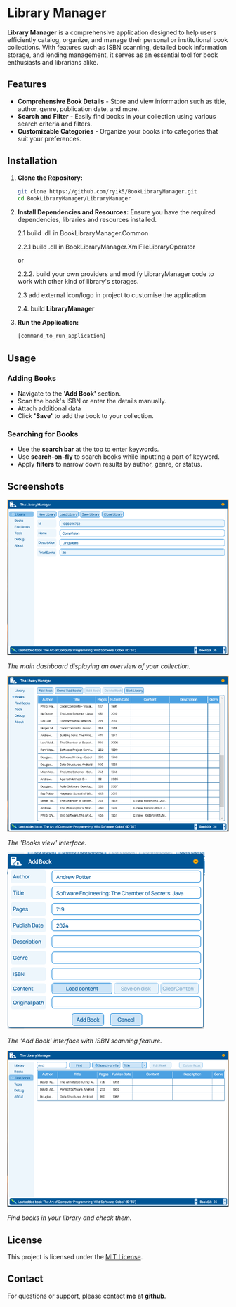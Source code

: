 # Library Manager

**Library Manager** is a comprehensive application designed to help users efficiently catalog, organize, and manage their personal or institutional book collections. With features such as ISBN scanning, detailed book information storage, and lending management, it serves as an essential tool for book enthusiasts and librarians alike.

## Features

- **Comprehensive Book Details** - Store and view information such as title, author, genre, publication date, and more.
- **Search and Filter** - Easily find books in your collection using various search criteria and filters.
- **Customizable Categories** - Organize your books into categories that suit your preferences.

## Installation

1. **Clone the Repository:**
   ```sh
   git clone https://github.com/ryik5/BookLibraryManager.git
   cd BookLibraryManager/LibraryManager
   ```

2. **Install Dependencies and Resources:**
   Ensure you have the required dependencies, libraries and resources installed.
   
   2.1 build .dll in BookLibraryManager.Common 
   
   2.2.1 build .dll in BookLibraryManager.XmlFileLibraryOperator
   
   or
   
   2.2.2. build your own providers and modify LibraryManager code to work with other kind of library's storages.
   
   2.3 add external icon/logo in project to customise the application

   2.4. build **LibraryManager**

4. **Run the Application:**
   ```sh
   [command_to_run_application]
   ```

## Usage

### Adding Books
- Navigate to the **'Add Book'** section.
- Scan the book's ISBN or enter the details manually.
- Attach additional data
- Click **'Save'** to add the book to your collection.

### Searching for Books
- Use the **search bar** at the top to enter keywords.
- Use **search-on-fly** to search books while inputting a part of keyword.
- Apply **filters** to narrow down results by author, genre, or status.

## Screenshots

![Library](Images/Library.png)

*The main dashboard displaying an overview of your collection.*

![Books View](Images/BookDetails.png)

*The 'Books view' interface.*

![Add Book](Images/AddBook.png)

*The 'Add Book' interface with ISBN scanning feature.*

![Search Management](Images/FindBooks.png)

*Find books in your library and check them.*

## License

This project is licensed under the [MIT License](link_to_license).

## Contact

For questions or support, please contact **me** at **github**.


